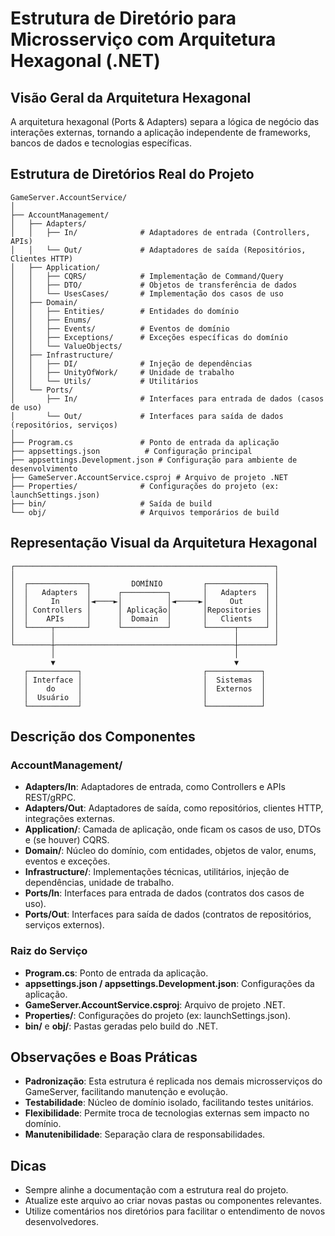 # Estrutura de Diretório para Microsserviço com Arquitetura Hexagonal (.NET)

## Visão Geral da Arquitetura Hexagonal

A arquitetura hexagonal (Ports & Adapters) separa a lógica de negócio das interações externas, tornando a aplicação independente de frameworks, bancos de dados e tecnologias específicas.

## Estrutura de Diretórios Real do Projeto

```
GameServer.AccountService/
│
├── AccountManagement/
│   ├── Adapters/
│   │   ├── In/              # Adaptadores de entrada (Controllers, APIs)
│   │   └── Out/             # Adaptadores de saída (Repositórios, Clientes HTTP)
│   ├── Application/
│   │   ├── CQRS/            # Implementação de Command/Query
│   │   ├── DTO/             # Objetos de transferência de dados
│   │   └── UsesCases/       # Implementação dos casos de uso
│   ├── Domain/
│   │   ├── Entities/        # Entidades do domínio
│   │   ├── Enums/
│   │   ├── Events/          # Eventos de domínio
│   │   ├── Exceptions/      # Exceções específicas do domínio
│   │   └── ValueObjects/
│   ├── Infrastructure/
│   │   ├── DI/              # Injeção de dependências
│   │   ├── UnityOfWork/     # Unidade de trabalho
│   │   └── Utils/           # Utilitários
│   └── Ports/
│       ├── In/              # Interfaces para entrada de dados (casos de uso)
│       └── Out/             # Interfaces para saída de dados (repositórios, serviços)
│
├── Program.cs               # Ponto de entrada da aplicação
├── appsettings.json          # Configuração principal
├── appsettings.Development.json # Configuração para ambiente de desenvolvimento
├── GameServer.AccountService.csproj # Arquivo de projeto .NET
├── Properties/              # Configurações do projeto (ex: launchSettings.json)
├── bin/                     # Saída de build
└── obj/                     # Arquivos temporários de build
```

## Representação Visual da Arquitetura Hexagonal

```
┌──────────────────────────────────────────────────────────┐
│                                                          │
│  ┌─────────────┐         DOMÍNIO         ┌─────────────┐ │
│  │   Adapters  │      ┌──────────┐       │   Adapters  │ │
│  │     In      │◄────►│          │◄─────►│     Out     │ │
│  │ Controllers │      │ Aplicação│       │Repositories │ │
│  │    APIs     │      │  Domain  │       │   Clients   │ │
│  └─────┬───────┘      └──────────┘       └──────┬──────┘ │
│        │                                        │        │
└────────┼────────────────────────────────────────┼────────┘
         │                                        │
         ▼                                        ▼
   ┌───────────┐                           ┌────────────┐
   │ Interface │                           │  Sistemas  │
   │    do     │                           │  Externos  │
   │  Usuário  │                           │            │
   └───────────┘                           └────────────┘
```

## Descrição dos Componentes

### AccountManagement/
- **Adapters/In**: Adaptadores de entrada, como Controllers e APIs REST/gRPC.
- **Adapters/Out**: Adaptadores de saída, como repositórios, clientes HTTP, integrações externas.
- **Application/**: Camada de aplicação, onde ficam os casos de uso, DTOs e (se houver) CQRS.
- **Domain/**: Núcleo do domínio, com entidades, objetos de valor, enums, eventos e exceções.
- **Infrastructure/**: Implementações técnicas, utilitários, injeção de dependências, unidade de trabalho.
- **Ports/In**: Interfaces para entrada de dados (contratos dos casos de uso).
- **Ports/Out**: Interfaces para saída de dados (contratos de repositórios, serviços externos).

### Raiz do Serviço
- **Program.cs**: Ponto de entrada da aplicação.
- **appsettings.json / appsettings.Development.json**: Configurações da aplicação.
- **GameServer.AccountService.csproj**: Arquivo de projeto .NET.
- **Properties/**: Configurações do projeto (ex: launchSettings.json).
- **bin/** e **obj/**: Pastas geradas pelo build do .NET.

## Observações e Boas Práticas
- **Padronização**: Esta estrutura é replicada nos demais microsserviços do GameServer, facilitando manutenção e evolução.
- **Testabilidade**: Núcleo de domínio isolado, facilitando testes unitários.
- **Flexibilidade**: Permite troca de tecnologias externas sem impacto no domínio.
- **Manutenibilidade**: Separação clara de responsabilidades.

## Dicas
- Sempre alinhe a documentação com a estrutura real do projeto.
- Atualize este arquivo ao criar novas pastas ou componentes relevantes.
- Utilize comentários nos diretórios para facilitar o entendimento de novos desenvolvedores.


